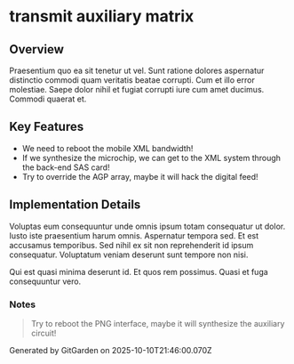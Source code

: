 # transmit auxiliary matrix

## Overview
Praesentium quo ea sit tenetur ut vel. Sunt ratione dolores aspernatur distinctio commodi quam veritatis beatae corrupti. Cum et illo error molestiae. Saepe dolor nihil et fugiat corrupti iure cum amet ducimus. Commodi quaerat et.

## Key Features
- We need to reboot the mobile XML bandwidth!
- If we synthesize the microchip, we can get to the XML system through the back-end SAS card!
- Try to override the AGP array, maybe it will hack the digital feed!

## Implementation Details
Voluptas eum consequuntur unde omnis ipsum totam consequatur ut dolor. Iusto iste praesentium harum omnis. Aspernatur tempora sed. Et est accusamus temporibus. Sed nihil ex sit non reprehenderit id ipsum consequatur. Voluptatum veniam deserunt sunt tempore non nisi.
 Qui est quasi minima deserunt id. Et quos rem possimus. Quasi et fuga consequuntur vero.

### Notes
> Try to reboot the PNG interface, maybe it will synthesize the auxiliary circuit!

Generated by GitGarden on 2025-10-10T21:46:00.070Z